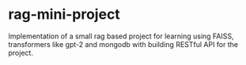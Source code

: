 # rag-mini-project
Implementation of a small rag based project for learning using FAISS, transformers like gpt-2 and mongodb with building RESTful API for the project.
